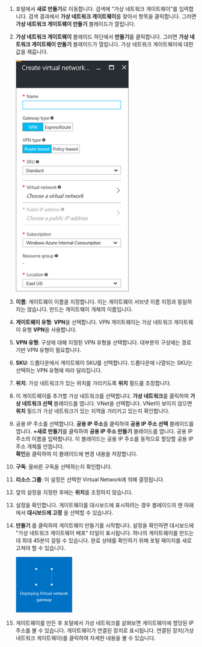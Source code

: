 1. 포털에서 **새로 만들기**로 이동합니다. 검색에 "가상 네트워크 게이트웨이"를 입력합니다. 검색 결과에서 **가상 네트워크 게이트웨이**를 찾아서 항목을 클릭합니다. 그러면 **가상 네트워크 게이트웨이 만들기** 블레이드가 열립니다.
2. **가상 네트워크 게이트웨이** 블레이드 하단에서 **만들기**를 클릭합니다. 그러면 **가상 네트워크 게이트웨이 만들기** 블레이드가 열립니다. 가상 네트워크 게이트웨이에 대한 값을 채웁니다.
   
    ![가상 네트워크 게이트웨이 블레이드 필드 만들기](./media/vpn-gateway-add-gw-rm-portal-include/createvnetgw300.png "Create virtual network gateway blade fields")
3. **이름**: 게이트웨이 이름을 지정합니다. 이는 게이트웨이 서브넷 이름 지정과 동일하지는 않습니다. 만드는 게이트웨이 개체의 이름입니다.
4. **게이트웨이 유형**: **VPN**을 선택합니다. VPN 게이트웨이는 가상 네트워크 게이트웨이 유형 **VPN**을 사용합니다. 
5. **VPN 유형**: 구성에 대해 지정된 VPN 유형을 선택합니다. 대부분의 구성에는 경로 기반 VPN 유형이 필요합니다.
6. **SKU**: 드롭다운에서 게이트웨이 SKU를 선택합니다. 드롭다운에 나열되는 SKU는 선택하는 VPN 유형에 따라 달라집니다.
7. **위치**: 가상 네트워크가 있는 위치를 가리키도록 **위치** 필드를 조정합니다.
8. 이 게이트웨이를 추가할 가상 네트워크를 선택합니다. **가상 네트워크**를 클릭하여 **가상 네트워크 선택** 블레이드를 엽니다. VNet을 선택합니다. VNet이 보이지 않으면 **위치** 필드가 가상 네트워크가 있는 지역을 가리키고 있는지 확인합니다.
9. 공용 IP 주소를 선택합니다. **공용 IP 주소**를 클릭하여 **공용 IP 주소 선택** 블레이드를 엽니다. **+새로 만들기**를 클릭하여 **공용 IP 주소 만들기** 블레이드를 엽니다. 공용 IP 주소의 이름을 입력합니다. 이 블레이드는 공용 IP 주소를 동적으로 할당할 공용 IP 주소 개체를 만듭니다.<br>**확인**을 클릭하여 이 블레이드에 변경 내용을 저장합니다.
10. **구독**: 올바른 구독을 선택하는지 확인합니다.
11. **리소스 그룹**: 이 설정은 선택한 Virtual Network에 의해 결정됩니다. 
12. 앞의 설정을 지정한 후에는 **위치**를 조정하지 않습니다.
13. 설정을 확인합니다. 게이트웨이를 대시보드에 표시하려는 경우 블레이드의 맨 아래에서 **대시보드에 고정** 을 선택할 수 있습니다.
14. **만들기** 를 클릭하여 게이트웨이 만들기를 시작합니다. 설정을 확인하면 대시보드에 "가상 네트워크 게이트웨이 배포" 타일이 표시됩니다. 하나의 게이트웨이를 만드는 데 최대 45분이 걸릴 수 있습니다. 완료 상태를 확인하기 위해 포털 페이지를 새로 고쳐야 할 수 있습니다.
    
    ![가상 네트워크 게이트웨이 배포](./media/vpn-gateway-add-gw-rm-portal-include/deployvnetgw150.png "Deploying Virtual network gateway")
15. 게이트웨이를 만든 후 포털에서 가상 네트워크를 살펴보면 게이트웨이에 할당된 IP 주소를 볼 수 있습니다. 게이트웨이가 연결된 장치로 표시됩니다. 연결된 장치(가상 네트워크 게이트웨이)를 클릭하여 자세한 내용을 볼 수 있습니다.



<!--HONumber=Nov16_HO2-->


